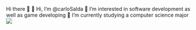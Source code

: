 Hi there 👋
👋 Hi, I’m @carloSalda
👀 I’m interested in software development as well as game developing
🌱 I’m currently studying a computer science major 
<img src = "https://pbs.twimg.com/profile_images/1321173270574583808/KxSL102m_400x400.jpg">
